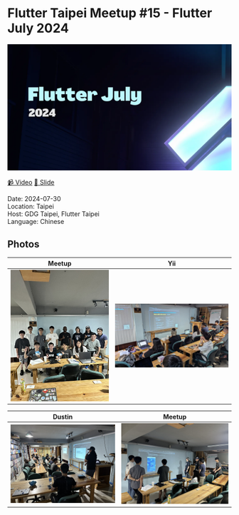 # Flutter Taipei Meetup #15 - Flutter July 2024

<img src='cover.jpg'/>

[📹 Video](https://www.youtube.com/watch?v=1iBcNUUY6TA&ab_channel=FlutterTaipei)
[📘 Slide](https://www.canva.com/design/DAGMHt63Bwc/fsrC817yYCqdfFgGzaCGbA/edit?utm_content=DAGMHt63Bwc&utm_campaign=designshare&utm_medium=link2&utm_source=sharebutton)

Date: 2024-07-30 <br>
Location: Taipei <br>
Host: GDG Taipei, Flutter Taipei <br>
Language: Chinese <br>

## Photos

Meetup            | Yii
:-------------------------:|:-------------------------:|
![](photos/1.jpg)  |  ![](photos/2.jpg)

Dustin            | Meetup
:-------------------------:|:-------------------------:|
![](photos/3.jpg)  |  ![](photos/4.jpg)
